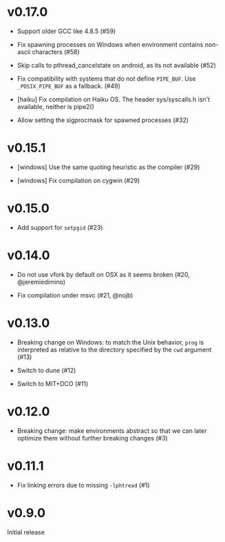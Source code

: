# v0.17.0

- Support older GCC like 4.8.5 (#59)

- Fix spawning processes on Windows when environment contains non-ascii
  characters (#58)

- Skip calls to pthread_cancelstate on android, as its not available (#52)

- Fix compatibility with systems that do not define `PIPE_BUF`. Use
  `_POSIX_PIPE_BUF` as a fallback. (#49)

- [haiku] Fix compilation on Haiku OS. The header sys/syscalls.h isn't
  available, neither is pipe2()

- Allow setting the sigprocmask for spawned processes (#32)

# v0.15.1

- [windows] Use the same quoting heuristic as the compiler (#29)

- [windows] Fix compilation on cygwin (#29)

# v0.15.0

- Add support for `setpgid` (#23)

# v0.14.0

- Do not use vfork by default on OSX as it seems broken (#20,
  @jeremiedimino)

- Fix compilation under msvc (#21, @nojb)

# v0.13.0

- Breaking change on Windows: to match the Unix behavior, `prog` is
  interpreted as relative to the directory specified by the `cwd`
  argument (#13)

- Switch to dune (#12)

- Switch to MIT+DCO (#11)

# v0.12.0

- Breaking change: make environments abstract so that we can later
  optimize them without further breaking changes (#3)

# v0.11.1

- Fix linking errors due to missing `-lphtread` (#1)

# v0.9.0

Initial release
